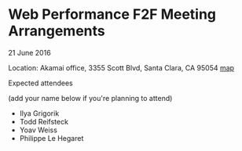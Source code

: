 # Web Performance F2F Meeting Arrangements

21 June 2016

Location: Akamai office,
3355 Scott Blvd, Santa Clara, CA 95054
[map](https://goo.gl/maps/EqDeKE3z6kG2)

Expected attendees

(add your name below if you're planning to attend)

* Ilya Grigorik
* Todd Reifsteck
* Yoav Weiss
* Philippe Le Hegaret


